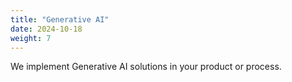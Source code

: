 ```yaml
---
title: "Generative AI"
date: 2024-10-18
weight: 7
---
```


We implement Generative AI solutions in your product or process.